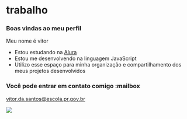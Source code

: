 # trabalho
### Boas vindas ao meu perfil 

Meu nome é vitor

- Estou estudando na [Alura](https://www.alura.com.br)
- Estou me desenvolvendo na linguagem JavaScript
- Utilizo esse espaço para minha organização e compartilhamento dos meus projetos desenvolvidos

### Você pode entrar em contato comigo :mailbox

vitor.da.santos@escola.pr.gov.br


![](https://media.tenor.com/VNQFhH8IIFQAAAAC/link-thumbs-up.gif)
